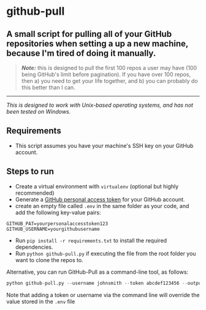 # github-pull

## A small script for pulling all of your GitHub repositories when setting a up a new machine, because I'm tired of doing it manually.

> **_Note:_** this is designed to pull the first 100 repos a user may have (100 being GitHub's limit before pagination). If you have over 100 repos, then a) you need to get your life together, and b) you can probably do this better than I can.
  

---


_This is designed to work with Unix-based operating systems, and has not been tested on Windows._

## Requirements
- This script assumes you have your machine's SSH key on your GitHub account.

## Steps to run

- Create a virtual environment with `virtualenv` (optional but highly recommended)
- Generate a [GitHub personal access token](https://docs.github.com/en/authentication/keeping-your-account-and-data-secure/creating-a-personal-access-token) for your GitHub account.
- create an empty file called `.env` in the same folder as your code, and add the following key-value pairs:
```
GITHUB_PAT=yourpersonalaccesstoken123
GITHUB_USERNAME=yourgithubusername
```
- Run `pip install -r requirements.txt` to install the required dependencies.
- Run `python github-pull.py` if executing the file from the root folder you want to clone the repos to. 

Alternative, you can run GitHub-Pull as a command-line tool, as follows:

```python
python github-pull.py --username johnsmith --token abcdef123456 --output /home/username/projects/ --include-orgs 
```

Note that adding a token or username via the command line will override the value stored in the `.env` file
